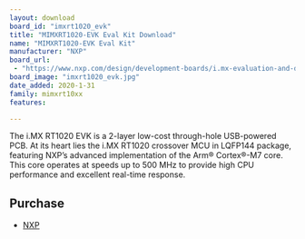 ```yaml
---
layout: download
board_id: "imxrt1020_evk"
title: "MIMXRT1020-EVK Eval Kit Download"
name: "MIMXRT1020-EVK Eval Kit"
manufacturer: "NXP"
board_url:
 - "https://www.nxp.com/design/development-boards/i.mx-evaluation-and-development-boards/i.mx-rt1020-evaluation-kit:MIMXRT1020-EVK"
board_image: "imxrt1020_evk.jpg"
date_added: 2020-1-31
family: mimxrt10xx
features:

---
```

The i.MX RT1020 EVK is a 2-layer low-cost through-hole USB-powered PCB. At its heart lies the i.MX RT1020 crossover MCU in LQFP144 package, featuring NXP’s advanced implementation of the Arm® Cortex®-M7 core. This core operates at speeds up to 500 MHz to provide high CPU performance and excellent real-time response.

## Purchase
* [NXP](https://www.nxp.com/part/MIMXRT1020-EVK)
